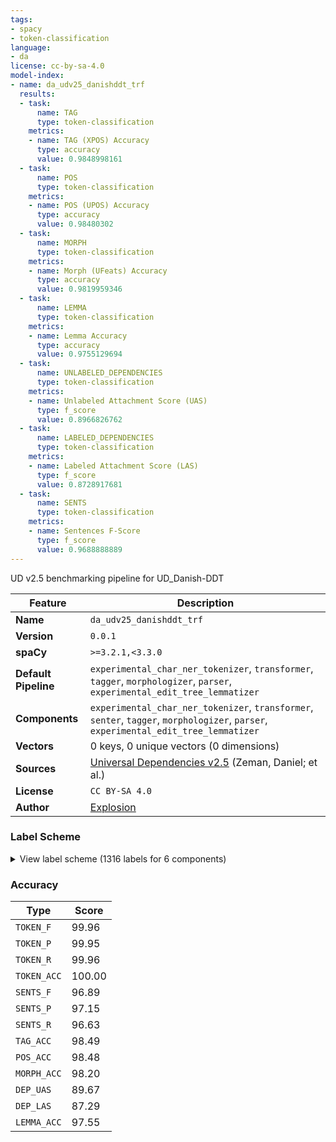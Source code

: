 ```yaml
---
tags:
- spacy
- token-classification
language:
- da
license: cc-by-sa-4.0
model-index:
- name: da_udv25_danishddt_trf
  results:
  - task:
      name: TAG
      type: token-classification
    metrics:
    - name: TAG (XPOS) Accuracy
      type: accuracy
      value: 0.9848998161
  - task:
      name: POS
      type: token-classification
    metrics:
    - name: POS (UPOS) Accuracy
      type: accuracy
      value: 0.98480302
  - task:
      name: MORPH
      type: token-classification
    metrics:
    - name: Morph (UFeats) Accuracy
      type: accuracy
      value: 0.9819959346
  - task:
      name: LEMMA
      type: token-classification
    metrics:
    - name: Lemma Accuracy
      type: accuracy
      value: 0.9755129694
  - task:
      name: UNLABELED_DEPENDENCIES
      type: token-classification
    metrics:
    - name: Unlabeled Attachment Score (UAS)
      type: f_score
      value: 0.8966826762
  - task:
      name: LABELED_DEPENDENCIES
      type: token-classification
    metrics:
    - name: Labeled Attachment Score (LAS)
      type: f_score
      value: 0.8728917681
  - task:
      name: SENTS
      type: token-classification
    metrics:
    - name: Sentences F-Score
      type: f_score
      value: 0.9688888889
---
```

UD v2.5 benchmarking pipeline for UD_Danish-DDT

| Feature | Description |
| --- | --- |
| **Name** | `da_udv25_danishddt_trf` |
| **Version** | `0.0.1` |
| **spaCy** | `>=3.2.1,<3.3.0` |
| **Default Pipeline** | `experimental_char_ner_tokenizer`, `transformer`, `tagger`, `morphologizer`, `parser`, `experimental_edit_tree_lemmatizer` |
| **Components** | `experimental_char_ner_tokenizer`, `transformer`, `senter`, `tagger`, `morphologizer`, `parser`, `experimental_edit_tree_lemmatizer` |
| **Vectors** | 0 keys, 0 unique vectors (0 dimensions) |
| **Sources** | [Universal Dependencies v2.5](https://lindat.mff.cuni.cz/repository/xmlui/handle/11234/1-3105) (Zeman, Daniel; et al.) |
| **License** | `CC BY-SA 4.0` |
| **Author** | [Explosion](https://explosion.ai) |

### Label Scheme

<details>

<summary>View label scheme (1316 labels for 6 components)</summary>

| Component | Labels |
| --- | --- |
| **`experimental_char_ner_tokenizer`** | `TOKEN` |
| **`senter`** | `I`, `S` |
| **`tagger`** | `ADJ`, `ADP`, `ADV`, `AUX`, `CCONJ`, `DET`, `INTJ`, `NOUN`, `NUM`, `PART`, `PRON`, `PROPN`, `PUNCT`, `SCONJ`, `SYM`, `VERB`, `X` |
| **`morphologizer`** | `AdpType=Prep\|POS=ADP`, `Definite=Ind\|Gender=Com\|Number=Sing\|POS=NOUN`, `Mood=Ind\|POS=AUX\|Tense=Pres\|VerbForm=Fin\|Voice=Act`, `POS=PROPN`, `Definite=Ind\|Number=Sing\|POS=VERB\|Tense=Past\|VerbForm=Part`, `Definite=Def\|Gender=Neut\|Number=Sing\|POS=NOUN`, `POS=SCONJ`, `Definite=Def\|Gender=Com\|Number=Sing\|POS=NOUN`, `Mood=Ind\|POS=VERB\|Tense=Pres\|VerbForm=Fin\|Voice=Act`, `POS=ADV`, `Number=Plur\|POS=DET\|PronType=Dem`, `Degree=Pos\|Number=Plur\|POS=ADJ`, `Definite=Ind\|Gender=Com\|Number=Plur\|POS=NOUN`, `POS=PUNCT`, `POS=CCONJ`, `Definite=Ind\|Degree=Cmp\|Number=Sing\|POS=ADJ`, `Degree=Cmp\|POS=ADJ`, `POS=PRON\|PartType=Inf`, `Gender=Com\|Number=Sing\|POS=DET\|PronType=Ind`, `Definite=Ind\|Degree=Pos\|Number=Sing\|POS=ADJ`, `Case=Acc\|Gender=Neut\|Number=Sing\|POS=PRON\|Person=3\|PronType=Prs`, `Definite=Ind\|Gender=Neut\|Number=Plur\|POS=NOUN`, `Definite=Def\|Degree=Pos\|Number=Sing\|POS=ADJ`, `Gender=Neut\|Number=Sing\|POS=DET\|PronType=Dem`, `Degree=Pos\|POS=ADV`, `Definite=Def\|Number=Sing\|POS=VERB\|Tense=Past\|VerbForm=Part`, `Definite=Ind\|Gender=Neut\|Number=Sing\|POS=NOUN`, `POS=PRON\|PronType=Dem`, `NumType=Card\|POS=NUM`, `Definite=Ind\|Degree=Pos\|Gender=Neut\|Number=Sing\|POS=ADJ`, `Case=Acc\|Gender=Com\|Number=Sing\|POS=PRON\|Person=3\|PronType=Prs`, `Degree=Pos\|Gender=Com\|Number=Sing\|POS=ADJ`, `Case=Nom\|Gender=Com\|Number=Sing\|POS=PRON\|Person=3\|PronType=Prs`, `NumType=Ord\|POS=ADJ`, `Gender=Com\|Number=Sing\|Number[psor]=Sing\|POS=DET\|Person=3\|Poss=Yes\|PronType=Prs\|Reflex=Yes`, `Mood=Ind\|POS=AUX\|Tense=Past\|VerbForm=Fin\|Voice=Act`, `POS=VERB\|VerbForm=Inf\|Voice=Act`, `Mood=Ind\|POS=VERB\|Tense=Past\|VerbForm=Fin\|Voice=Act`, `POS=NOUN`, `Mood=Ind\|POS=VERB\|Tense=Pres\|VerbForm=Fin\|Voice=Pass`, `POS=ADP\|PartType=Inf`, `Degree=Pos\|POS=ADJ`, `Definite=Def\|Gender=Com\|Number=Plur\|POS=NOUN`, `Number[psor]=Sing\|POS=DET\|Person=3\|Poss=Yes\|PronType=Prs`, `Case=Gen\|Definite=Def\|Gender=Com\|Number=Sing\|POS=NOUN`, `POS=AUX\|VerbForm=Inf\|Voice=Act`, `Definite=Ind\|Degree=Pos\|Gender=Com\|Number=Sing\|POS=ADJ`, `Gender=Com\|Number=Sing\|POS=DET\|PronType=Dem`, `Number=Plur\|POS=DET\|PronType=Ind`, `Gender=Com\|Number=Sing\|POS=PRON\|PronType=Ind`, `Case=Acc\|POS=PRON\|Person=3\|PronType=Prs\|Reflex=Yes`, `POS=PART\|PartType=Inf`, `Gender=Neut\|Number=Sing\|POS=DET\|PronType=Ind`, `Case=Acc\|Number=Plur\|POS=PRON\|Person=3\|PronType=Prs`, `Case=Gen\|Definite=Def\|Gender=Neut\|Number=Sing\|POS=NOUN`, `Case=Nom\|Number=Plur\|POS=PRON\|Person=3\|PronType=Prs`, `Case=Nom\|Gender=Com\|Number=Sing\|POS=PRON\|Person=1\|PronType=Prs`, `Case=Nom\|Gender=Com\|POS=PRON\|PronType=Ind`, `Gender=Neut\|Number=Sing\|POS=PRON\|PronType=Ind`, `Mood=Imp\|POS=VERB`, `Gender=Com\|Number=Sing\|Number[psor]=Sing\|POS=DET\|Person=1\|Poss=Yes\|PronType=Prs`, `Definite=Ind\|Number=Sing\|POS=AUX\|Tense=Past\|VerbForm=Part`, `POS=X`, `Case=Nom\|Gender=Com\|Number=Plur\|POS=PRON\|Person=1\|PronType=Prs`, `Case=Gen\|Definite=Def\|Gender=Com\|Number=Plur\|POS=NOUN`, `POS=VERB\|Tense=Pres\|VerbForm=Part`, `Number=Plur\|POS=PRON\|PronType=Int,Rel`, `POS=VERB\|VerbForm=Inf\|Voice=Pass`, `Case=Gen\|Definite=Ind\|Gender=Com\|Number=Sing\|POS=NOUN`, `Degree=Cmp\|POS=ADV`, `POS=ADV\|PartType=Inf`, `Degree=Sup\|POS=ADV`, `Number=Plur\|POS=PRON\|PronType=Dem`, `Number=Plur\|POS=PRON\|PronType=Ind`, `Definite=Def\|Gender=Neut\|Number=Plur\|POS=NOUN`, `Case=Acc\|Gender=Com\|Number=Sing\|POS=PRON\|Person=1\|PronType=Prs`, `Case=Gen\|POS=PROPN`, `POS=ADP`, `Degree=Cmp\|Number=Plur\|POS=ADJ`, `Definite=Def\|Degree=Sup\|POS=ADJ`, `Gender=Neut\|Number=Sing\|Number[psor]=Sing\|POS=DET\|Person=1\|Poss=Yes\|PronType=Prs`, `Degree=Pos\|Number=Sing\|POS=ADJ`, `Number=Plur\|Number[psor]=Sing\|POS=DET\|Person=3\|Poss=Yes\|PronType=Prs\|Reflex=Yes`, `Gender=Com\|Number=Sing\|Number[psor]=Plur\|POS=DET\|Person=1\|Poss=Yes\|PronType=Prs\|Style=Form`, `Number=Plur\|POS=PRON\|PronType=Rcp`, `Case=Gen\|Degree=Cmp\|POS=ADJ`, `Case=Gen\|Definite=Def\|Gender=Neut\|Number=Plur\|POS=NOUN`, `Number[psor]=Plur\|POS=DET\|Person=3\|Poss=Yes\|PronType=Prs`, `POS=INTJ`, `Number=Plur\|Number[psor]=Sing\|POS=DET\|Person=1\|Poss=Yes\|PronType=Prs`, `Degree=Pos\|Gender=Neut\|Number=Sing\|POS=ADJ`, `Gender=Neut\|Number=Sing\|Number[psor]=Plur\|POS=DET\|Person=1\|Poss=Yes\|PronType=Prs\|Style=Form`, `Case=Acc\|Gender=Com\|Number=Sing\|POS=PRON\|Person=2\|PronType=Prs`, `Gender=Com\|Number=Sing\|Number[psor]=Sing\|POS=DET\|Person=2\|Poss=Yes\|PronType=Prs`, `Case=Gen\|Definite=Ind\|Gender=Neut\|Number=Plur\|POS=NOUN`, `Number=Sing\|POS=PRON\|PronType=Int,Rel`, `Number=Plur\|Number[psor]=Plur\|POS=DET\|Person=1\|Poss=Yes\|PronType=Prs\|Style=Form`, `Gender=Neut\|Number=Sing\|POS=PRON\|PronType=Int,Rel`, `Definite=Def\|Degree=Sup\|Number=Plur\|POS=ADJ`, `Case=Nom\|Gender=Com\|Number=Sing\|POS=PRON\|Person=2\|PronType=Prs`, `Gender=Neut\|Number=Sing\|Number[psor]=Sing\|POS=DET\|Person=3\|Poss=Yes\|PronType=Prs\|Reflex=Yes`, `Definite=Ind\|Number=Sing\|POS=NOUN`, `Number=Plur\|POS=VERB\|Tense=Past\|VerbForm=Part`, `Number=Plur\|Number[psor]=Sing\|POS=PRON\|Person=3\|Poss=Yes\|PronType=Prs\|Reflex=Yes`, `POS=SYM`, `Case=Nom\|Gender=Com\|POS=PRON\|Person=2\|Polite=Form\|PronType=Prs`, `Degree=Sup\|POS=ADJ`, `Number=Plur\|POS=DET\|PronType=Ind\|Style=Arch`, `Case=Gen\|Gender=Com\|Number=Sing\|POS=DET\|PronType=Dem`, `Foreign=Yes\|POS=X`, `POS=DET\|Person=2\|Polite=Form\|Poss=Yes\|PronType=Prs`, `Gender=Neut\|Number=Sing\|POS=PRON\|PronType=Dem`, `Case=Acc\|Gender=Com\|Number=Plur\|POS=PRON\|Person=1\|PronType=Prs`, `Case=Gen\|Definite=Ind\|Gender=Neut\|Number=Sing\|POS=NOUN`, `Case=Gen\|POS=PRON\|PronType=Int,Rel`, `Gender=Com\|Number=Sing\|POS=PRON\|PronType=Dem`, `Abbr=Yes\|POS=X`, `Case=Gen\|Definite=Ind\|Gender=Com\|Number=Plur\|POS=NOUN`, `Definite=Def\|Degree=Abs\|POS=ADJ`, `Definite=Ind\|Degree=Sup\|Number=Sing\|POS=ADJ`, `Definite=Ind\|POS=NOUN`, `Gender=Com\|Number=Plur\|POS=NOUN`, `Number[psor]=Plur\|POS=DET\|Person=1\|Poss=Yes\|PronType=Prs`, `Gender=Com\|POS=PRON\|PronType=Int,Rel`, `Case=Nom\|Gender=Com\|Number=Plur\|POS=PRON\|Person=2\|PronType=Prs`, `Degree=Abs\|POS=ADV`, `POS=VERB\|VerbForm=Ger`, `POS=VERB\|Tense=Past\|VerbForm=Part`, `Definite=Def\|Degree=Sup\|Number=Sing\|POS=ADJ`, `Number=Plur\|Number[psor]=Plur\|POS=PRON\|Person=1\|Poss=Yes\|PronType=Prs\|Style=Form`, `Case=Gen\|Definite=Def\|Degree=Pos\|Number=Sing\|POS=ADJ`, `Case=Gen\|Degree=Pos\|Number=Plur\|POS=ADJ`, `Case=Acc\|Gender=Com\|POS=PRON\|Person=2\|Polite=Form\|PronType=Prs`, `Gender=Com\|Number=Sing\|POS=PRON\|PronType=Int,Rel`, `POS=VERB\|Tense=Pres`, `Case=Gen\|Number=Plur\|POS=DET\|PronType=Ind`, `Number[psor]=Plur\|POS=DET\|Person=2\|Poss=Yes\|PronType=Prs`, `POS=PRON\|Person=2\|Polite=Form\|Poss=Yes\|PronType=Prs`, `Gender=Neut\|Number=Sing\|Number[psor]=Sing\|POS=DET\|Person=2\|Poss=Yes\|PronType=Prs`, `POS=AUX\|Tense=Pres\|VerbForm=Part`, `Mood=Ind\|POS=VERB\|Tense=Past\|VerbForm=Fin\|Voice=Pass`, `Gender=Com\|Number=Sing\|Number[psor]=Sing\|POS=PRON\|Person=3\|Poss=Yes\|PronType=Prs\|Reflex=Yes`, `Degree=Sup\|Number=Plur\|POS=ADJ`, `Case=Acc\|Gender=Com\|Number=Plur\|POS=PRON\|Person=2\|PronType=Prs`, `Gender=Neut\|Number=Sing\|Number[psor]=Sing\|POS=PRON\|Person=3\|Poss=Yes\|PronType=Prs\|Reflex=Yes`, `Definite=Ind\|Number=Plur\|POS=NOUN`, `Case=Gen\|Number=Plur\|POS=VERB\|Tense=Past\|VerbForm=Part`, `Mood=Imp\|POS=AUX`, `Gender=Com\|Number=Sing\|Number[psor]=Sing\|POS=PRON\|Person=1\|Poss=Yes\|PronType=Prs`, `Number[psor]=Sing\|POS=PRON\|Person=3\|Poss=Yes\|PronType=Prs`, `Definite=Def\|Gender=Com\|Number=Sing\|POS=VERB\|Tense=Past\|VerbForm=Part`, `Number=Plur\|Number[psor]=Sing\|POS=DET\|Person=2\|Poss=Yes\|PronType=Prs`, `Case=Gen\|Gender=Com\|Number=Sing\|POS=DET\|PronType=Ind`, `Case=Gen\|POS=NOUN`, `Number[psor]=Plur\|POS=PRON\|Person=3\|Poss=Yes\|PronType=Prs`, `POS=DET\|PronType=Dem`, `Definite=Def\|Number=Plur\|POS=NOUN` |
| **`parser`** | `ROOT`, `acl:relcl`, `advcl`, `advmod`, `amod`, `appos`, `aux`, `case`, `cc`, `ccomp`, `compound:prt`, `conj`, `cop`, `dep`, `det`, `discourse`, `expl`, `fixed`, `flat`, `goeswith`, `iobj`, `list`, `mark`, `nmod`, `nmod:poss`, `nsubj`, `nummod`, `obj`, `obl`, `obl:loc`, `obl:tmod`, `punct`, `vocative`, `xcomp` |
| **`experimental_edit_tree_lemmatizer`** | `1`, `2`, `4`, `7`, `9`, `11`, `13`, `15`, `17`, `19`, `21`, `23`, `27`, `31`, `33`, `35`, `37`, `39`, `42`, `44`, `45`, `5`, `47`, `49`, `51`, `53`, `55`, `57`, `59`, `63`, `67`, `69`, `73`, `75`, `77`, `79`, `81`, `83`, `85`, `87`, `89`, `91`, `93`, `95`, `97`, `101`, `103`, `104`, `106`, `109`, `113`, `115`, `116`, `117`, `118`, `119`, `122`, `124`, `127`, `130`, `133`, `134`, `135`, `138`, `140`, `141`, `144`, `146`, `148`, `149`, `151`, `153`, `154`, `156`, `157`, `158`, `159`, `160`, `164`, `166`, `169`, `172`, `175`, `177`, `179`, `181`, `183`, `185`, `188`, `6`, `190`, `192`, `195`, `197`, `199`, `201`, `203`, `205`, `207`, `209`, `212`, `214`, `216`, `217`, `220`, `221`, `222`, `224`, `227`, `228`, `229`, `230`, `232`, `234`, `236`, `238`, `239`, `241`, `243`, `244`, `247`, `248`, `249`, `250`, `252`, `253`, `254`, `255`, `257`, `258`, `262`, `264`, `270`, `274`, `277`, `278`, `280`, `282`, `284`, `286`, `289`, `290`, `292`, `293`, `294`, `295`, `296`, `297`, `298`, `301`, `302`, `304`, `305`, `306`, `308`, `310`, `312`, `314`, `315`, `317`, `319`, `323`, `324`, `326`, `328`, `330`, `332`, `334`, `336`, `339`, `341`, `342`, `344`, `345`, `346`, `348`, `350`, `353`, `356`, `357`, `359`, `362`, `363`, `365`, `366`, `368`, `369`, `370`, `372`, `374`, `375`, `376`, `378`, `380`, `381`, `385`, `387`, `388`, `392`, `394`, `398`, `401`, `402`, `403`, `405`, `406`, `407`, `408`, `409`, `410`, `411`, `414`, `415`, `416`, `419`, `422`, `423`, `426`, `430`, `431`, `432`, `433`, `436`, `437`, `438`, `439`, `440`, `441`, `442`, `443`, `445`, `446`, `448`, `449`, `450`, `451`, `452`, `453`, `456`, `457`, `460`, `462`, `468`, `469`, `471`, `472`, `473`, `474`, `476`, `478`, `480`, `481`, `484`, `485`, `486`, `488`, `489`, `491`, `492`, `493`, `494`, `495`, `496`, `498`, `500`, `502`, `505`, `507`, `508`, `510`, `511`, `512`, `514`, `515`, `517`, `519`, `521`, `522`, `524`, `525`, `528`, `530`, `532`, `533`, `535`, `536`, `537`, `539`, `542`, `543`, `546`, `547`, `550`, `551`, `553`, `554`, `556`, `557`, `558`, `561`, `562`, `563`, `564`, `567`, `569`, `570`, `573`, `575`, `576`, `577`, `578`, `579`, `580`, `582`, `583`, `584`, `585`, `587`, `588`, `590`, `591`, `593`, `597`, `598`, `600`, `601`, `602`, `603`, `605`, `606`, `607`, `608`, `609`, `610`, `612`, `614`, `617`, `618`, `621`, `623`, `625`, `626`, `627`, `628`, `629`, `630`, `631`, `633`, `634`, `635`, `636`, `638`, `639`, `640`, `641`, `642`, `643`, `645`, `646`, `647`, `649`, `650`, `651`, `653`, `656`, `657`, `659`, `660`, `661`, `662`, `664`, `665`, `667`, `670`, `671`, `672`, `674`, `675`, `676`, `677`, `678`, `679`, `680`, `681`, `683`, `685`, `686`, `688`, `689`, `690`, `691`, `692`, `693`, `694`, `696`, `697`, `698`, `699`, `701`, `702`, `703`, `704`, `705`, `706`, `707`, `709`, `711`, `714`, `715`, `717`, `720`, `721`, `722`, `723`, `725`, `728`, `730`, `731`, `732`, `734`, `736`, `738`, `740`, `742`, `746`, `747`, `748`, `750`, `752`, `753`, `754`, `758`, `759`, `763`, `764`, `766`, `768`, `769`, `773`, `775`, `776`, `778`, `779`, `780`, `781`, `782`, `785`, `788`, `789`, `790`, `791`, `795`, `796`, `797`, `798`, `800`, `801`, `803`, `805`, `806`, `807`, `808`, `810`, `812`, `813`, `815`, `816`, `818`, `821`, `822`, `823`, `825`, `827`, `830`, `832`, `836`, `837`, `838`, `840`, `841`, `844`, `846`, `848`, `850`, `851`, `852`, `854`, `856`, `858`, `860`, `861`, `863`, `864`, `865`, `866`, `867`, `868`, `870`, `872`, `873`, `874`, `875`, `880`, `882`, `884`, `885`, `886`, `887`, `889`, `891`, `892`, `893`, `894`, `895`, `896`, `898`, `902`, `903`, `905`, `907`, `908`, `909`, `911`, `912`, `913`, `914`, `915`, `917`, `918`, `919`, `920`, `922`, `923`, `924`, `926`, `927`, `928`, `929`, `931`, `934`, `935`, `936`, `938`, `939`, `940`, `941`, `942`, `944`, `945`, `947`, `949`, `951`, `952`, `954`, `955`, `956`, `958`, `960`, `961`, `962`, `969`, `970`, `974`, `975`, `977`, `978`, `979`, `980`, `981`, `983`, `984`, `987`, `988`, `989`, `993`, `995`, `998`, `1000`, `1001`, `1002`, `1004`, `1007`, `1011`, `1012`, `1014`, `1017`, `1018`, `1020`, `1021`, `1022`, `1023`, `1025`, `1026`, `1027`, `1029`, `1030`, `1031`, `1032`, `1033`, `1034`, `1036`, `1037`, `1038`, `1040`, `1042`, `1044`, `1045`, `1048`, `1050`, `1051`, `1053`, `1054`, `1056`, `1057`, `1058`, `1059`, `1060`, `1061`, `1062`, `1064`, `1066`, `1067`, `1069`, `1070`, `1072`, `1073`, `1076`, `1078`, `1080`, `1081`, `1085`, `1086`, `1087`, `1088`, `1089`, `1090`, `1092`, `1093`, `1094`, `1096`, `1097`, `1098`, `1100`, `1101`, `1102`, `1106`, `1109`, `1110`, `1111`, `1113`, `1114`, `1116`, `1117`, `1119`, `1120`, `1122`, `1123`, `1125`, `1127`, `1128`, `1131`, `1132`, `1133`, `1134`, `1135`, `1136`, `1137`, `1138`, `1141`, `831`, `1142`, `1143`, `1144`, `1146`, `1148`, `1150`, `1152`, `1153`, `1155`, `1157`, `1158`, `1160`, `1161`, `1162`, `1163`, `1168`, `1170`, `1171`, `1174`, `1175`, `1176`, `1178`, `1181`, `1182`, `1183`, `1185`, `1186`, `1189`, `1191`, `1192`, `1193`, `1194`, `1195`, `1196`, `1198`, `1199`, `1201`, `1203`, `1204`, `1205`, `1206`, `1207`, `1208`, `1209`, `1210`, `1211`, `1212`, `1213`, `1214`, `1215`, `1218`, `1219`, `1220`, `1222`, `1223`, `1224`, `1225`, `1226`, `1227`, `1229`, `1231`, `1232`, `1235`, `1236`, `1238`, `1239`, `1242`, `1244`, `1247`, `1248`, `1249`, `1250`, `1251`, `1253`, `1255`, `1257`, `1258`, `1259`, `1261`, `1263`, `1265`, `1266`, `1267`, `1269`, `1271`, `1272`, `1273`, `1274`, `1276`, `1277`, `1278`, `1280`, `1281`, `1282`, `1283`, `1285`, `1286`, `1287`, `1288`, `1289`, `1291`, `1293`, `1294`, `1295`, `1297`, `1298`, `1299`, `1300`, `1303`, `1305`, `1307`, `1309`, `1310`, `1311`, `1312`, `1315`, `1316`, `1318`, `1321`, `1322`, `1323`, `1324`, `1325`, `1326`, `1327`, `1329`, `1330`, `1331`, `1332`, `1333`, `1334`, `1335`, `1336`, `1337`, `1338`, `1339`, `1341`, `1342`, `1343`, `1344`, `1345`, `1346`, `1347`, `1348`, `1349`, `1351`, `1352`, `1353`, `1354`, `1355`, `1357`, `1358`, `1359`, `1360`, `1362`, `1364`, `1365`, `1367`, `1368`, `1369`, `1370`, `1371`, `1372`, `1374`, `1376`, `1377`, `1379`, `1380`, `1382`, `1383`, `1384`, `1386`, `1387`, `1389`, `1390`, `1391`, `1392`, `1394`, `1396`, `1398`, `1399`, `1400`, `1401`, `1403`, `1404`, `1405`, `1406`, `1407`, `1408`, `1409`, `1410`, `1147`, `1411`, `1413`, `1414`, `1415`, `1418`, `1420`, `1421`, `1422`, `1423`, `1426`, `1427`, `1428`, `1430`, `1431`, `1433`, `1438`, `1439`, `1440`, `1441`, `1442`, `1444`, `1446`, `1448`, `1449`, `1453`, `1454`, `1456`, `1457`, `1459`, `1463`, `1465`, `1466`, `1468`, `1469`, `1470`, `1472`, `1476`, `1478`, `1479`, `1480`, `1481`, `1482`, `1483`, `1485`, `1486`, `1487`, `1488`, `1490`, `1491`, `1493`, `1494`, `1496`, `1498`, `1500`, `1502`, `1503`, `1504`, `1505`, `1506`, `1508`, `1509`, `1511`, `1512`, `1513`, `1514`, `1516`, `1518`, `1519`, `1521`, `1522`, `1524`, `1525`, `1527`, `1533`, `1534`, `1535`, `1536`, `1538`, `1540`, `1541`, `1544`, `1545`, `1547`, `1548`, `1549`, `1550`, `1551`, `1552`, `1556`, `1557`, `1559`, `1560`, `1561`, `1562`, `1563`, `1564`, `1568`, `1569`, `1571`, `1572`, `1574`, `1577`, `1578`, `1579`, `1580`, `1581`, `1583`, `1585`, `1586`, `1587`, `1588`, `1589`, `1590`, `1591`, `1594`, `1595`, `1596`, `1597`, `1598`, `1599`, `1602`, `1603`, `1605`, `1606`, `1608`, `1610`, `1612`, `1613`, `1614`, `1616`, `1618`, `1619`, `1620`, `1621`, `1622`, `1623`, `1626`, `1627`, `1629`, `1630`, `1631`, `1632`, `1634`, `1636`, `1637`, `1638`, `1639`, `1640`, `1641`, `1642`, `1644`, `1645`, `1647`, `1649`, `1651`, `1653`, `1656`, `1657`, `1658`, `1659`, `1660`, `1661`, `1663`, `1665`, `1666`, `1667`, `1668`, `1670`, `1673`, `1674`, `1676`, `1677`, `1678`, `1679`, `1680`, `1681`, `1684`, `1685`, `1687`, `1688`, `1689`, `1690`, `1692`, `1693`, `1643`, `1694`, `1695`, `1696`, `1697`, `1699`, `1701`, `1702`, `1704`, `1706`, `1708`, `1710`, `1711`, `1712`, `1714`, `1715`, `1717`, `1719`, `1720`, `1721`, `1722`, `1723`, `1724`, `1725`, `1726`, `1727`, `1728`, `1729`, `1730`, `1732`, `1734`, `1735`, `1737`, `1739`, `1741`, `1742`, `1743`, `1745`, `1747`, `1749`, `1750`, `1751`, `1753`, `1754`, `1756`, `1758`, `1759`, `1760`, `1761`, `1762`, `1764`, `1766`, `1768`, `1769`, `1770`, `1771`, `1772`, `1773`, `1774` |

</details>

### Accuracy

| Type | Score |
| --- | --- |
| `TOKEN_F` | 99.96 |
| `TOKEN_P` | 99.95 |
| `TOKEN_R` | 99.96 |
| `TOKEN_ACC` | 100.00 |
| `SENTS_F` | 96.89 |
| `SENTS_P` | 97.15 |
| `SENTS_R` | 96.63 |
| `TAG_ACC` | 98.49 |
| `POS_ACC` | 98.48 |
| `MORPH_ACC` | 98.20 |
| `DEP_UAS` | 89.67 |
| `DEP_LAS` | 87.29 |
| `LEMMA_ACC` | 97.55 |